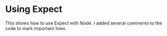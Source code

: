# Using Expect
This shows how to use Expect with Node. I added several comments to the code to mark important lines.
